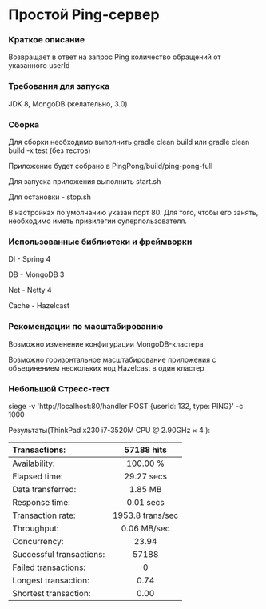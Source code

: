 Простой Ping-сервер
=========

### Краткое описание
Возвращает в ответ на запрос Ping количество обращений от указанного userId

### Требования для запуска
JDK 8, MongoDB (желательно, 3.0)

### Сборка
Для сборки необходимо выполнить gradle clean build или gradle clean build -x test (без тестов)


Приложение будет собрано в PingPong/build/ping-pong-full


Для запуска приложения выполнить start.sh


Для остановки - stop.sh


В настройках по умолчанию указан порт 80. Для того, чтобы его занять, необходимо иметь привилегии суперпользователя.


### Использованные библиотеки и фреймворки
DI - Spring 4


DB - MongoDB 3


Net - Netty 4


Cache - Hazelcast

### Рекомендации по масштабированию
Возможно изменение конфигурации MongoDB-кластера


Возможно горизонтальное масштабирование приложения с объединением нескольких нод Hazelcast в один кластер

### Небольшой Стресс-тест
siege -v 'http://localhost:80/handler POST {userId: 132, type: PING}' -c 1000


Результаты(ThinkPad x230  i7-3520M CPU @ 2.90GHz × 4 ):


|Transactions:		     |   57188 hits    |
|:---------------------- |:---------------:|
|Availability:		     | 100.00 %        |
|Elapsed time:		     |  29.27 secs     |
|Data transferred:	     |   1.85 MB       |
|Response time:		     |   0.01 secs     |
|Transaction rate:	     |1953.8 trans/sec |
|Throughput:		     |   0.06 MB/sec   |
|Concurrency:		     |  23.94          |
|Successful transactions:|       57188     |
|Failed transactions:	 |          0      |
|Longest transaction:	 |       0.74      |
|Shortest transaction:	 |       0.00      |
